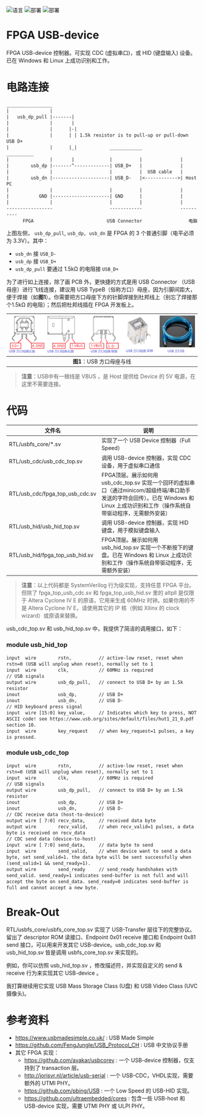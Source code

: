 ![语言](https://img.shields.io/badge/语言-systemverilog_(IEEE1800_2005)-CAD09D.svg) ![部署](https://img.shields.io/badge/部署-quartus-blue.svg) ![部署](https://img.shields.io/badge/部署-vivado-FF1010.svg)

FPGA USB-device
===========================
FPGA USB-device 控制器。可实现 CDC (虚拟串口)，或 HID (键盘输入) 设备。已在 Windows 和 Linux 上成功识别和工作。



# 电路连接

    _________________
    |               |
    |   usb_dp_pull |-------|
    |               |       |
    |               |      |-| 
    |               |      | | 1.5k resistor is to pull-up or pull-down USB D+
    |               |      |_|            ____________              __________
    |               |       |             |          |              |
    |        usb_dp |-------^-------------| USB_D+   |              |
    |               |                     |          |  USB cable   |
    |        usb_dn |---------------------| USB_D-   |<------------>| Host PC
    |               |                     |          |              |
    |           GND |---------------------| GND      |              |
    |               |                     |          |              |
    -----------------                     ------------              ----------
          FPGA                           USB Connector                 电脑

上图左侧， `usb_dp_pull`, `usb_dp, usb_dn` 是 FPGA 的 3 个普通引脚（电平必须为 3.3V）。其中：

- `usb_dn` 接 `USB_D-`
- `usb_dp` 接 `USB_D+`
- `usb_dp_pull` 要通过 1.5kΩ 的电阻接  `USB_D+` 

为了进行如上连接，除了画 PCB 外，更快捷的方式是用 USB Connector （USB 母座）进行飞线连接，建议用 USB TypeB（俗称方口）母座，因为引脚间距大，便于焊接（如**图1**）。你需要把方口母座下方的针脚焊接到杜邦线上（别忘了焊接那个1.5kΩ 的电阻）；然后把杜邦线插在 FPGA 开发板上。

| ![USBTypeB](./figures/USB_typeb.png) |
| :----------------------------------: |
|      **图1**：USB 方口母座与线       |

>  **注意**：USB中有一根线是 VBUS ，是 Host 提供给 Device 的 5V 电源，在这里不需要连接。



# 代码

| 文件名                          | 说明                                                         |
| ------------------------------- | ------------------------------------------------------------ |
| RTL/usbfs_core/*.sv             | 实现了一个 USB Device 控制器（Full Speed）                   |
| RTL/usb_cdc/usb_cdc_top.sv      | 调用 USB-device 控制器，实现 CDC 设备，用于虚拟串口通信      |
| RTL/usb_cdc/fpga_top_usb_cdc.sv | FPGA顶层。展示如何用 usb_cdc_top.sv 实现一个回环的虚拟串口（通过minicom/超级终端/串口助手发送的字符会回传）。已在 Windows 和 Linux 上成功识别和工作（操作系统自带驱动程序，无需额外安装） |
| RTL/usb_hid/usb_hid_top.sv      | 调用 USB-device 控制器，实现 HID 键盘，用于模拟键盘输入      |
| RTL/usb_hid/fpga_top_usb_hid.sv | FPGA顶层。展示如何用 usb_hid_top.sv 实现一个不断按下的键盘。已在 Windows 和 Linux 上成功识别和工作（操作系统自带驱动程序，无需额外安装） |

> **注意**：以上代码都是 SystemVerilog 行为级实现，支持任意 FPGA 平台。但除了 fpga_top_usb_cdc.sv 和 fpga_top_usb_hid.sv 里的 altpll 是仅限于 Altera Cyclone IV E 的原语，它用来生成 60MHz 时钟。如果你用的不是 Altera Cyclone IV E，请使用其它的 IP 核（例如 Xilinx 的 clock wizard）或原语来替换。



usb_cdc_top.sv 和 usb_hid_top.sv 中，我提供了简洁的调用接口，如下：

### module usb_hid_top

    input  wire        rstn,          // active-low reset, reset when rstn=0 (USB will unplug when reset), normally set to 1
    input  wire        clk,           // 60MHz is required
    // USB signals
    output wire        usb_dp_pull,   // connect to USB D+ by an 1.5k resistor
    inout              usb_dp,        // USB D+
    inout              usb_dn,        // USB D-
    // HID keyboard press signal
    input  wire [15:0] key_value,     // Indicates which key to press, NOT ASCII code! see https://www.usb.org/sites/default/files/hut1_21_0.pdf section 10.
    input  wire        key_request    // when key_request=1 pulses, a key is pressed.

### module usb_cdc_top

    input  wire        rstn,          // active-low reset, reset when rstn=0 (USB will unplug when reset), normally set to 1
    input  wire        clk,           // 60MHz is required
    // USB signals
    output wire        usb_dp_pull,   // connect to USB D+ by an 1.5k resistor
    inout              usb_dp,        // USB D+
    inout              usb_dn,        // USB D-
    // CDC receive data (host-to-device)
    output wire [ 7:0] recv_data,     // received data byte
    output wire        recv_valid,    // when recv_valid=1 pulses, a data byte is received on recv_data
    // CDC send data (device-to-host)
    input  wire [ 7:0] send_data,     // data byte to send
    input  wire        send_valid,    // when device want to send a data byte, set send_valid=1. the data byte will be sent successfully when (send_valid=1 && send_ready=1).
    output wire        send_ready     // send_ready handshakes with send_valid. send_ready=1 indicates send-buffer is not full and will accept the byte on send_data. send_ready=0 indicates send-buffer is full and cannot accept a new byte. 



# Break-Out

RTL/usbfs_core/usbfs_core_top.sv 实现了 USB-Transfer 层往下的完整协议。留出了 descriptor ROM 读接口、Endpoint 0x01 receive 接口和 Endpoint 0x81 send 接口，可以用来开发其它 USB-device。usb_cdc_top.sv 和 usb_hid_top.sv 皆是调用 usbfs_core_top.sv 来实现的。

例如，你可以仿照 usb_hid_top.sv ，修改描述符，并实现自定义的 send & receive 行为来实现其它 USB-device 。

我打算继续用它实现 USB Mass Storage Class (U盘)  和 USB Video Class (UVC 摄像头)。



# 参考资料

* https://www.usbmadesimple.co.uk/ : USB Made Simple
* https://github.com/FengJungle/USB_Protocol_CH : USB 中文协议手册
* 其它 FPGA 实现：
  * https://github.com/avakar/usbcorev : 一个 USB-device 控制器，仅支持到了 transaction 层。
  * http://jorisvr.nl/article/usb-serial : 一个 USB-CDC，VHDL实现，需要额外的 UTMI PHY。
  * https://github.com/pbing/USB : 一个 Low Speed 的 USB-HID 实现。
  * https://github.com/ultraembedded/cores : 包含一些 USB-host 和 USB-device 实现，需要 UTMI PHY 或 ULPI PHY。

